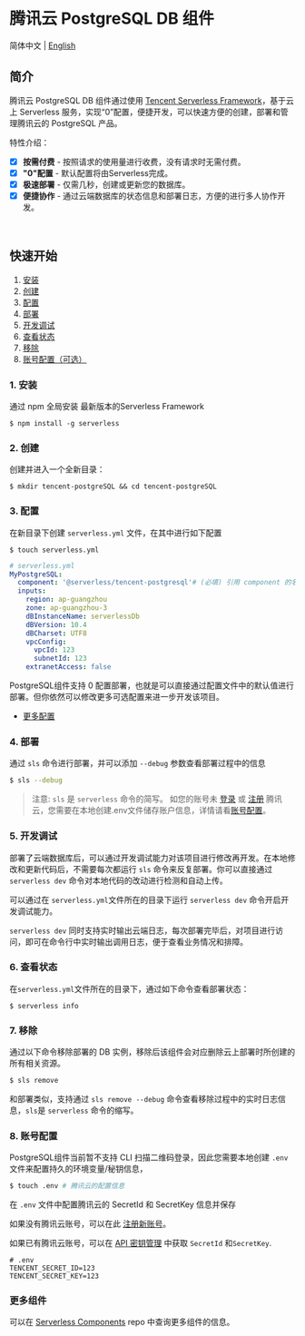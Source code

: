 # 腾讯云 PostgreSQL DB 组件

简体中文 | [English](https://github.com/serverless-components/tencent-postgresql/blob/master/README.en.md)

## 简介

腾讯云 PostgreSQL DB 组件通过使用 [Tencent Serverless Framework](https://github.com/serverless/components/tree/cloud)，基于云上 Serverless 服务，实现“0”配置，便捷开发，可以快速方便的创建，部署和管理腾讯云的 PostgreSQL 产品。

特性介绍：

- [x] **按需付费** - 按照请求的使用量进行收费，没有请求时无需付费。
- [x] **"0"配置** - 默认配置将由Serverless完成。
- [x] **极速部署** - 仅需几秒，创建或更新您的数据库。
- [x] **便捷协作** - 通过云端数据库的状态信息和部署日志，方便的进行多人协作开发。

<br/>

## 快速开始

1. [安装](#1-安装)
2. [创建](#2-创建)
3. [配置](#3-配置)
4. [部署](#4-部署)
5. [开发调试](#5-开发调试)
6. [查看状态](#6-查看状态)
7. [移除](#7-移除)
8. [账号配置（可选）](#8-账号配置（可选）)

### 1. 安装

通过 npm 全局安装 最新版本的Serverless Framework 

```shell
$ npm install -g serverless
```

### 2. 创建

创建并进入一个全新目录：
```
$ mkdir tencent-postgreSQL && cd tencent-postgreSQL
```

### 3. 配置

在新目录下创建 `serverless.yml` 文件，在其中进行如下配置

```shell
$ touch serverless.yml
```

```yml
# serverless.yml
MyPostgreSQL:
  component: '@serverless/tencent-postgresql'# (必填) 引用 component 的名称，当前用到的是 tencent-postgresql 组件
  inputs:
    region: ap-guangzhou
    zone: ap-guangzhou-3
    dBInstanceName: serverlessDb
    dBVersion: 10.4
    dBCharset: UTF8
    vpcConfig:
      vpcId: 123
      subnetId: 123
    extranetAccess: false
```
PostgreSQL组件支持 0 配置部署，也就是可以直接通过配置文件中的默认值进行部署。但你依然可以修改更多可选配置来进一步开发该项目。

- [更多配置](https://github.com/serverless-components/tencent-postgresql/tree/master/docs/configure.md)

### 4. 部署

通过 `sls` 命令进行部署，并可以添加 `--debug` 参数查看部署过程中的信息

```bash
$ sls --debug
```

> 注意: `sls` 是 `serverless` 命令的简写。
> 如您的账号未 [登录](https://cloud.tencent.com/login) 或 [注册](https://cloud.tencent.com/register) 腾讯云，您需要在本地创建.env文件储存账户信息，详情请看[账号配置](#8-账号配置（可选)。

### 5. 开发调试

部署了云端数据库后，可以通过开发调试能力对该项目进行修改再开发。在本地修改和更新代码后，不需要每次都运行 `sls` 命令来反复部署。你可以直接通过 `serverless dev` 命令对本地代码的改动进行检测和自动上传。

可以通过在 `serverless.yml`文件所在的目录下运行 `serverless dev` 命令开启开发调试能力。

`serverless dev` 同时支持实时输出云端日志，每次部署完毕后，对项目进行访问，即可在命令行中实时输出调用日志，便于查看业务情况和排障。

### 6. 查看状态

在`serverless.yml`文件所在的目录下，通过如下命令查看部署状态：

```
$ serverless info
```

### 7. 移除

通过以下命令移除部署的 DB 实例，移除后该组件会对应删除云上部署时所创建的所有相关资源。

```bash
$ sls remove
```
和部署类似，支持通过 `sls remove --debug` 命令查看移除过程中的实时日志信息，`sls`是 `serverless` 命令的缩写。

### 8. 账号配置

PostgreSQL组件当前暂不支持 CLI 扫描二维码登录，因此您需要本地创建 `.env` 文件来配置持久的环境变量/秘钥信息，

```bash
$ touch .env # 腾讯云的配置信息
```

在 `.env` 文件中配置腾讯云的 SecretId 和 SecretKey 信息并保存

如果没有腾讯云账号，可以在此 [注册新账号](https://cloud.tencent.com/register)。

如果已有腾讯云账号，可以在 [API 密钥管理](https://console.cloud.tencent.com/cam/capi) 中获取 `SecretId` 和`SecretKey`.

```text
# .env
TENCENT_SECRET_ID=123
TENCENT_SECRET_KEY=123
```

### 更多组件

可以在 [Serverless Components](https://github.com/serverless/components) repo 中查询更多组件的信息。
